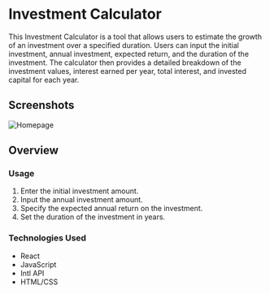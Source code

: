 # Investment Calculator

This Investment Calculator is a tool that allows users to estimate the growth of an investment over a specified duration. Users can input the initial investment, annual investment, expected return, and the duration of the investment. The calculator then provides a detailed breakdown of the investment values, interest earned per year, total interest, and invested capital for each year.

## Screenshots

![Homepage](https://i.imgur.com/PcONzYm.png)

## Overview

### Usage

1. Enter the initial investment amount.
2. Input the annual investment amount.
3. Specify the expected annual return on the investment.
4. Set the duration of the investment in years.

### Technologies Used

-   React
-   JavaScript
-   Intl API
-   HTML/CSS
